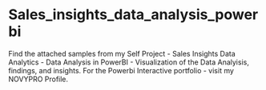 # Sales_insights_data_analysis_powerbi
Find the attached samples from my Self Project - Sales Insights Data Analytics - Data Analysis in PowerBI - Visualization of the Data Analyisis, findings, and insights. For the Powerbi Interactive portfolio - visit my NOVYPRO Profile. 
